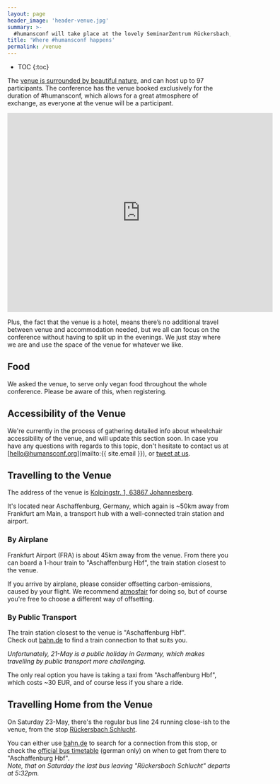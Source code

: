 ```yaml
---
layout: page
header_image: 'header-venue.jpg'
summary: >-
  #humansconf will take place at the lovely SeminarZentrum Rückersbach, surrounded by beautiful and calm nature
title: 'Where #humansconf happens'
permalink: /venue
---
```


- TOC
{:toc}

The [venue is surrounded by beautiful nature][venue-streetmap], and can host up to 97 participants. The conference has the venue booked exclusively for the duration of #humansconf, which allows for a great atmosphere of exchange, as everyone at the venue will be a participant.

<iframe src="https://www.google.com/maps/embed?pb=!4v1581619547743!6m8!1m7!1sCAoSLEFGMVFpcFBsVm5CTUsyNU1GQV8tU3gxeGpVMDUwV2RDT3dRLV9iZDY5QzQt!2m2!1d50.0437687!2d9.1096571!3f6.97!4f2.680000000000007!5f0.7820865974627469" id="venue-streetmap" width="600" height="450" frameborder="0" style="border:0;" allowfullscreen=""></iframe>

Plus, the fact that the venue is a hotel, means there’s no additional travel between venue and accommodation needed, but we all can focus on the conference without having to split up in the evenings. We just stay where we are and use the space of the venue for whatever we like.

## Food

We asked the venue, to serve only vegan food throughout the whole conference. Please be aware of this, when registering.


## Accessibility of the Venue

We're currently in the process of gathering detailed info about wheelchair accessibility of the venue, and will update this section soon. In case you have any questions with regards to this topic, don't hesitate to contact us at [hello@humansconf.org](mailto:{{ site.email }}), or [tweet at us](https://twitter.org/humansconf).


## Travelling to the Venue

The address of the venue is [Kolpingstr. 1, 63867 Johannesberg][venue-loc].

It's located near Aschaffenburg, Germany, which again is ~50km away from Frankfurt am Main, a transport hub with a well-connected train station and airport. 

### By Airplane

Frankfurt Airport (FRA) is about 45km away from the venue. From there you can board a 1-hour train to "Aschaffenburg Hbf", the train station closest to the venue.

If you arrive by airplane, please consider offsetting carbon-emissions, caused by your flight. We recommend [atmosfair](https://www.atmosfair.de/en/) for doing so, but of course you're free to choose a different way of offsetting.

### By Public Transport

The train station closest to the venue is "Aschaffenburg Hbf".  
Check out [bahn.de][bahnde-searchform] to find a train connection to that suits you.

_Unfortunately, 21-May is a public holiday in Germany, which makes travelling by public transport more challenging._

The only real option you have is taking a taxi from "Aschaffenburg Hbf", which costs ~30 EUR, and of course less if you share a ride.


## Travelling Home from the Venue

On Saturday 23-May, there's the regular bus line 24 running close-ish to the venue, from the stop [Rückersbach Schlucht][busstop-schlucht].

You can either use [bahn.de][bahnde-searchform] to search for a connection from this stop, or check the [official bus timetable][line24] (german only) on when to get from there to "Aschaffenburg Hbf".  
_Note, that on Saturday the last bus leaving "Rückersbach Schlucht" departs at 5:32pm._


[line24]: https://www.vab-info.de/eigene_dateien/pdf-download/2020_landkreis_ab/24_beide_2020.pdf
[bahnde-searchform]: https://reiseauskunft.bahn.de/bin/query.exe/en?ld=42150&protocol=https:&seqnr=2&ident=7v.011334150.1581261534&rt=1&OK#focus
[busstop-schlucht]: https://goo.gl/maps/CiQLYGP2YQYfVNAs8
[venue-loc]: https://goo.gl/maps/L28SkDwcnWdqbwbC8
[venue-streetmap]: https://goo.gl/maps/2sYAtTcTvszuDJuW9
